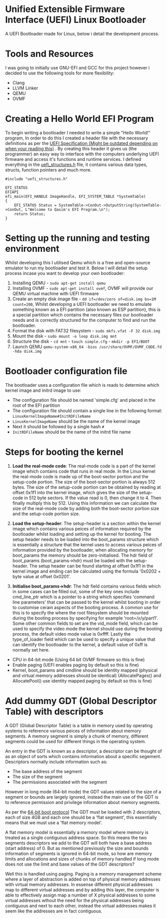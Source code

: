 # Unified Extensible Firmware Interface (UEFI) Linux Bootloader
A UEFI Bootloader made for Linux, below i detail the development process.


# Tools and Resources

I was going to initially use GNU-EFI and GCC for this project however i decided to use the following tools for more flexibility:

- Clang
- LLVM Linker
- QEMU
- OVMF


# Creating a Hello World EFI Program

To begin writing a bootloader I needed to write a simple "Hello World!" program, In order to do this I created a header file with the necessary definitions as per the [UEFI Specification (Might be outdated depending on when your reading this)](https://uefi.org/sites/default/files/resources/UEFI_Spec_2_10_Aug29.pdf)
. By creating this header it gives us (the programmer) an easy way to interface with the computers underlying UEFI firmware and access it's functions and runtime services. I defined everything in the [uefi_structures.h](https://github.com/programmer838/Bootloader/blob/main/uefi_structures.h) file, it contains various data types, structs, function pointers and much more.

```
#include "uefi_structures.h"

EFI_STATUS
EFIAPI
efi_main(EFI_HANDLE ImageHandle, EFI_SYSTEM_TABLE *SystemTable)
{
    EFI_STATUS Status = SystemTable->ConOut->OutputString(SystemTable->ConOut, L"Welcome to Qasim's EFI Program.\n");
    return Status;
}
```

# Setting up the running and testing environment

Whilst developing this I utilised Qemu which is a free and open-source emulator to run my bootloader and test it. Below I will detail the setup process incase you want to develop your own bootloader:

1) Installing QEMU - ```sudo apt-get install qemu```
2) Installing OVMF - ```sudo apt-get install ovmf```, OVMF will provide our QEMU virtual machine with UEFI firmware
3) Create an empty disk image file - ```dd if=/dev/zero of=disk.img bs=1M count=200```, Whilst developing a UEFI bootloader we need to emulate something known as a EFI partition (also known as ESP partition), this is a special partition which contains the necessary files
our bootloader needs and is correctly structured for the computer to find and run the bootloader.
4) Format the disk with FAT32 filesystem - ```sudo mkfs.vfat -F 32 disk.img```
5) Mount the disk - ```sudo mount -o loop disk.img mnt```
6) Structure the disk - ```cd mnt``` - ```touch simple.cfg``` - ```mkdir -p EFI/BOOT```
7) Launch QEMU ```qemu-system-x86_64 -bios /usr/share/OVMF/OVMF_CODE.fd -hda disk.img```


# Bootloader configuration file

The bootloader uses a configuration file which is reads to determine which kernel image and initrd image to use:

- The configuration file should be named 'simple.cfg' and placed in the root of the EFI partition
- The configuration file should contain a single line in the following format:
```LinuxKernelImageName#InitRDFileName```
- ```LinuxKernelImageName``` should be the name of the kernel image
- Next it should be followed by a single hash ```#```
- ```InitRDFileName``` should be the name of the initrd file name


# Steps for booting the kernel

1) **Load the real-mode code**: The real-mode code is a part of the kernel image which contains code that runs in real mode. In the Linux kernel the real-mode code is made up of the boot-sector portion and the setup-code portion. The size of the boot-sector portion is always 512 bytes. The size of the setup-code portion can be obtained by reading at offset 0x1f1 into the kernel image, which gives the size of the setup-code in 512 byte sectors. If the value read is 0, then  change it to 4. Then finally multiply this by 512. Using this information we can calculate the size of the real-mode code by adding both the boot-sector portion size and the setup-code portion size.

2) **Load the setup-header**: The setup-header is a section within the kernel image which contains various peices of information required by the bootloader whilst loading and setting up the kernel for booting. The setup header needs to be loaded into the boot_params structure which is essentially a structure that the kernel uses to access various peices of information provided by the bootloader, when allocating memory for boot_params the memory should be zero-initialised. The hdr field of boot_params (boot_params->hdr) must be loaded with the setup-header. The setup header can be found starting at offset 0x1f1 in the kernel image and ending can be calculated using the formula '0x0202 + byte value at offset 0x0201'.

3) **Initialise boot_params->hdr**: The hdr field contains various fields which in some cases can be filled out, some of the key ones include cmd_line_ptr which is a pointer to a string which specifies 'command line parameters' that can be passed to the kernel whilst booting in order to customise cerain aspects of the booting process. A common use for this is to specify the where the root filesystem should be mounted during the booting process by specifying for example 'root=/x/y/part1'. Some other common fields to set are the vid_mode field, which can be used to specify the video mode the kernel should use during the booting process, the default video mode value is 0xffff. Lastly the type_of_loader field which can be used to specify a unique value that can identify the bootloader to the kernel, a default value of 0xff is normally set here.





- CPU in 64-bit mode (Using 64 bit OVMF firmware so this is fine)
- Enable paging (UEFI enables paging by default so this is fine)
- Kernel, boot_params and cmdline should be identity mapped (physical and virtual memory addresses should be identical) (AllocatePages() and AllocatePool() use identity mapped paging by default so this is fine)



# Add dummy GDT (Global Descriptor Table) with descriptors

A GDT (Global Descriptor Table) is a table in memory used by operating systems to reference various peices of information about memory segments. A memory segment is simply a chunk of memory, different segments could be used for different things in the operating system.

An entry in the GDT is known as a descriptor, a descriptor can be thought of as an object of sorts which contains information about a specific segement. Descriptors normally include information such as:

- The base address of the segment
- The size of the segment
- The permissions associated with the segment

However in long mode (64-bit mode) the GDT values related to the size of a segment or bounds are largely ignored, instead the main use of the GDT is to reference permission and privilege information about memory segments. 

As per the [64-bit boot protocol](https://www.kernel.org/doc/html/v5.4/x86/boot.html#id1) The GDT must be loaded with 2 descriptors, each of size 4GB and each one should be a 'flat segment', this essentially means that we must use a 'flat memory model'.

A flat memory model is essentially a memory model where memory is treated as a single contiguous address space. So this means the two segments descriptors we add to the GDT will both have a base address (start address) of 0. But as mentioned previously the size and bounds information of segments is ignored in 64-bit mode, so how are memory limits and allocations and sizes of chunks of memory handled if long mode does not use the limit and base values of the GDT descriptors?

Well this is handled using paging. Paging is a memory management scheme where a layer of abstraction is added on top of physical memory addresses with virtual memory addresses. In essense different physical addresses map to different virtual addresses and by adding this layer, the computer is able to effectively assign map a number of X physical addresses to some virtual addresses wthout the need for the physical addresses being contiguous and next to each other, instead the virtual addresses makes it seem like the addresses are in fact contiguous.
